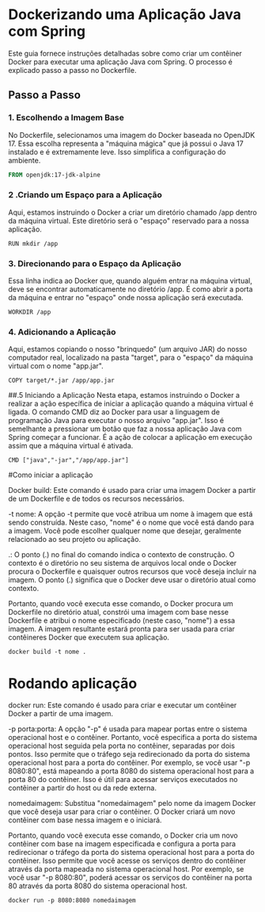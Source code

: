 # Dockerizando uma Aplicação Java com Spring

Este guia fornece instruções detalhadas sobre como criar um contêiner Docker para executar uma aplicação Java com Spring. O processo é explicado passo a passo no Dockerfile.

## Passo a Passo

### 1. Escolhendo a Imagem Base
No Dockerfile, selecionamos uma imagem do Docker baseada no OpenJDK 17. Essa escolha representa a "máquina mágica" que já possui o Java 17 instalado e é extremamente leve. Isso simplifica a configuração do ambiente.

```Dockerfile
FROM openjdk:17-jdk-alpine
````
### 2 .Criando um Espaço para a Aplicação
Aqui, estamos instruindo o Docker a criar um diretório chamado /app dentro da máquina virtual. Este diretório será o "espaço" reservado para a nossa aplicação.
```
RUN mkdir /app
```
### 3. Direcionando para o Espaço da Aplicação
Essa linha indica ao Docker que, quando alguém entrar na máquina virtual, deve se encontrar automaticamente no diretório /app. É como abrir a porta da máquina e entrar no "espaço" onde nossa aplicação será executada.
```
WORKDIR /app
```
### 4. Adicionando a Aplicação
Aqui, estamos copiando o nosso "brinquedo" (um arquivo JAR) do nosso computador real, localizado na pasta "target", para o "espaço" da máquina virtual com o nome "app.jar".
```
COPY target/*.jar /app/app.jar
```
##.5 Iniciando a Aplicação
Nesta etapa, estamos instruindo o Docker a realizar a ação específica de iniciar a aplicação quando a máquina virtual é ligada.
O comando CMD diz ao Docker para usar a linguagem de programação Java para executar o nosso arquivo "app.jar".
Isso é semelhante a pressionar um botão que faz a nossa aplicação Java com Spring começar a funcionar.
É a ação de colocar a aplicação em execução assim que a máquina virtual é ativada.

```
CMD ["java","-jar","/app/app.jar"]
```

#Como iniciar a aplicação 

Docker build: Este comando é usado para criar uma imagem Docker a partir de um Dockerfile e de todos os recursos necessários.

-t nome: A opção -t permite que você atribua um nome à imagem que está sendo construída. Neste caso, "nome" é o nome que você está dando para a imagem. Você pode escolher qualquer nome que desejar, geralmente relacionado ao seu projeto ou aplicação.

.: O ponto (.) no final do comando indica o contexto de construção. O contexto é o diretório no seu sistema de arquivos local onde o Docker procura o Dockerfile e quaisquer outros recursos que você deseja incluir na imagem. O ponto (.) significa que o Docker deve usar o diretório atual como contexto.

Portanto, quando você executa esse comando, o Docker procura um Dockerfile no diretório atual, constrói uma imagem com base nesse Dockerfile e atribui o nome especificado (neste caso, "nome") a essa imagem. A imagem resultante estará pronta para ser usada para criar contêineres Docker que executem sua aplicação.

```
docker build -t nome .
```
# Rodando aplicação
docker run: Este comando é usado para criar e executar um contêiner Docker a partir de uma imagem.

-p porta:porta: A opção "-p" é usada para mapear portas entre o sistema operacional host e o contêiner. Portanto, você especifica a porta do sistema operacional host seguida pela porta no contêiner, separadas por dois pontos. Isso permite que o tráfego seja redirecionado da porta do sistema operacional host para a porta do contêiner. Por exemplo, se você usar "-p 8080:80", está mapeando a porta 8080 do sistema operacional host para a porta 80 do contêiner. Isso é útil para acessar serviços executados no contêiner a partir do host ou da rede externa.

nomedaimagem: Substitua "nomedaimagem" pelo nome da imagem Docker que você deseja usar para criar o contêiner. O Docker criará um novo contêiner com base nessa imagem e o iniciará.

Portanto, quando você executa esse comando, o Docker cria um novo contêiner com base na imagem especificada e configura a porta para redirecionar o tráfego da porta do sistema operacional host para a porta do contêiner. Isso permite que você acesse os serviços dentro do contêiner através da porta mapeada no sistema operacional host. Por exemplo, se você usar "-p 8080:80", poderá acessar os serviços do contêiner na porta 80 através da porta 8080 do sistema operacional host.
```
docker run -p 8080:8080 nomedaimagem 
```
